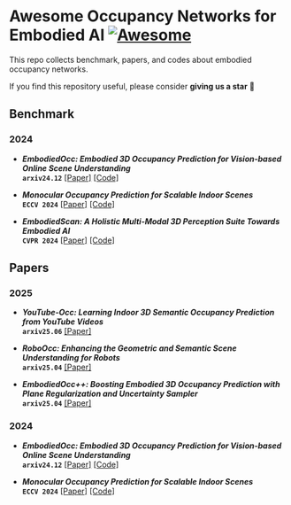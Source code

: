 # Awesome Occupancy Networks for Embodied AI  [![Awesome](https://cdn.rawgit.com/sindresorhus/awesome/d7305f38d29fed78fa85652e3a63e154dd8e8829/media/badge.svg)](https://github.com/sindresorhus/awesome)
This repo collects benchmark, papers, and codes about embodied occupancy networks.

If you find this repository useful, please consider  **giving us a star** 🌟

## Benchmark
### 2024
- _**EmbodiedOcc: Embodied 3D Occupancy Prediction for Vision-based Online Scene Understanding**_ <br>
**`arxiv24.12`** [[Paper]](https://arxiv.org/pdf/2412.04380.pdf) [[Code]](https://github.com/YkiWu/EmbodiedOcc) <br>
  
- _**Monocular Occupancy Prediction for Scalable Indoor Scenes**_ <br>
**`ECCV 2024`** [[Paper]](https://arxiv.org/pdf/2407.11730.pdf) [[Code]](https://github.com/hongxiaoy/ISO) <br>
  
- _**EmbodiedScan: A Holistic Multi-Modal 3D Perception Suite Towards Embodied AI**_ <br>
**`CVPR 2024`** [[Paper]](https://arxiv.org/pdf/2312.16170.pdf) [[Code]](https://github.com/OpenRobotLab/EmbodiedScan) <br>

## Papers
### 2025
- _**YouTube-Occ: Learning Indoor 3D Semantic Occupancy Prediction from YouTube Videos**_ <br>
**`arxiv25.06`** [[Paper]](https://arxiv.org/pdf/2506.18266.pdf) <br>

- _**RoboOcc: Enhancing the Geometric and Semantic Scene Understanding for Robots**_ <br>
**`arxiv25.04`** [[Paper]](https://arxiv.org/pdf/2504.14604.pdf) <br>

- _**EmbodiedOcc++: Boosting Embodied 3D Occupancy Prediction with Plane Regularization and Uncertainty Sampler**_ <br>
**`arxiv25.04`** [[Paper]](https://arxiv.org/pdf/2504.09540.pdf) <br>

### 2024
- _**EmbodiedOcc: Embodied 3D Occupancy Prediction for Vision-based Online Scene Understanding**_ <br>
**`arxiv24.12`** [[Paper]](https://arxiv.org/pdf/2412.04380.pdf) [[Code]](https://github.com/YkiWu/EmbodiedOcc) <br>
  
- _**Monocular Occupancy Prediction for Scalable Indoor Scenes**_ <br>
**`ECCV 2024`** [[Paper]](https://arxiv.org/pdf/2407.11730.pdf) [[Code]](https://github.com/hongxiaoy/ISO) <br>
